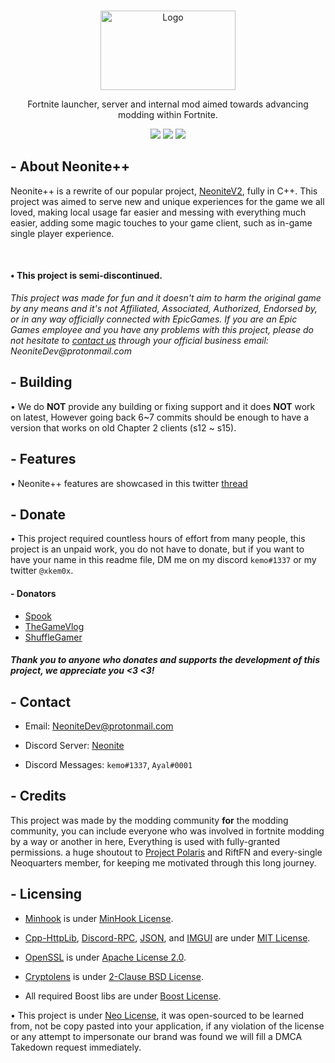 <!-- PROJECT LOGO -->
<br />
<p align="center">
  <a href="https://github.com/NeoniteDev/NeonitePP">
      <img src="https://cdn.discordapp.com/attachments/806254601724493844/888826192164159508/neonite.png" alt="Logo" width="216" height="127">
  </a>

  <p align="center">
    Fortnite launcher, server and internal mod aimed towards advancing modding within Fortnite.
	<br />
  </p>

  <p align="center">
  <img src="https://img.shields.io/github/languages/top/NeoniteDev/NeonitePP"></img>
  <img src="https://img.shields.io/github/stars/NeoniteDev/NeonitePP"></img>
  <img src="https://img.shields.io/badge/supported%20fortnite%20clients-ch2%5E-purple"></img>
  </p>
</p>

<!-- ABOUT NEONITE++ -->
## - About Neonite++

Neonite++ is a rewrite of our popular project, [NeoniteV2](https://github.com/NeoniteDev/neonitev2), fully in C++. This project was aimed to serve new and unique experiences for the game we all loved, making local usage far easier and messing with everything much easier, adding some magic touches to your game client, such as in-game single player experience. 

<br>

#### • This project is semi-discontinued.

_This project was made for fun and it doesn't aim to harm the original game by any means and it's not Affiliated, Associated, Authorized, Endorsed by, or in any way officially connected with EpicGames. If you are an Epic Games employee and you have any problems with this project, please do not hesitate to [contact us](#contact) through your official business email: NeoniteDev@protonmail.com_

<!-- BUILDING -->
## - Building
• We do **NOT** provide any building or fixing support and it does **NOT** work on latest, However going back 6~7 commits should be enough to have a version that works on old Chapter 2 clients (s12 ~ s15).


<!-- FEATURES -->
## - Features
• Neonite++ features are showcased in this twitter [thread](https://twitter.com/Neonitedev/status/1368926282189316096)

<!-- DONATING -->
## - Donate

• This project required countless hours of effort from many people, this project is an unpaid work, you do not have to donate, but if you want to have your name in this readme file, DM me on my discord `kemo#1337` or my twitter `@xkem0x`.

#### - Donators

- [Spook](https://www.youtube.com/channel/UCZ-uXTZGSN8lmp-nrXwz7-A)
- [TheGameVlog](https://www.youtube.com/channel/UCdOA0e5GsrOEDszKBnMmuUg)
- [ShuffleGamer](https://www.youtube.com/channel/UCI2hA8WukW-Q90aabtm3Hbw) 

##### Thank you to anyone who donates and supports the development of this project, we appreciate you <3 <3!

<!-- CONTACT -->
##  - Contact

- Email: <a href="mailto:NeoniteDev@protonmail.com">NeoniteDev@protonmail.com</a>

- Discord Server: [Neonite](https://dsc.gg/neonite)

- Discord Messages: `kemo#1337`, `Ayal#0001 `


<!-- CREDITS -->
## - Credits

This project was made by the modding community **for** the modding community, you can include everyone who was involved in fortnite modding by a way or another in here, Everything is used with fully-granted permissions. a huge shoutout to [Project Polaris](https://github.com/PolarisV2/Polaris) and RiftFN and every-single Neoquarters member, for keeping me motivated through this long journey.


<!-- Licensing -->
## - Licensing
- [Minhook](https://github.com/TsudaKageyu/minhook) is under [MinHook License](https://github.com/TsudaKageyu/minhook/blob/master/LICENSE.txt).

- [Cpp-HttpLib](https://github.com/yhirose/cpp-httplib), [Discord-RPC](https://github.com/discord/discord-rpc/), [JSON](https://github.com/nlohmann/json), and [IMGUI](https://github.com/ocornut/imgui) are under [MIT License](https://opensource.org/licenses/MIT).

- [OpenSSL](https://github.com/openssl/openssl/) is under [Apache License 2.0](https://www.apache.org/licenses/).

- [Cryptolens](https://github.com/Cryptolens/cryptolens-cpp) is under [2-Clause BSD License](https://opensource.org/licenses/BSD-2-Clause).

- All required Boost libs are under [Boost License](https://www.boost.org/users/license.html).

• This project is under [Neo License](https://github.com/NeoniteDev/NeoniteV2/blob/main/LICENSE), it was open-sourced to be learned from, not be copy pasted into your application, if any violation of the license or any attempt to impersonate our brand was found we will fill a DMCA Takedown request immediately.

